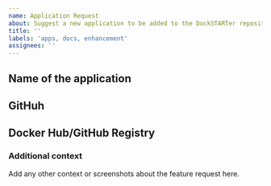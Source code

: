 ```yaml
---
name: Application Request
about: Suggest a new application to be added to the DockSTARTer repository
title: ''
labels: 'apps, docs, enhancement'
assignees: ''
---
```

## Name of the application

## GitHuh

## Docker Hub/GitHub Registry

### Additional context
Add any other context or screenshots about the feature request here.
